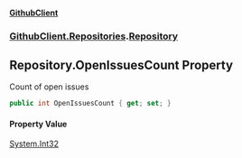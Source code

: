 #### [GithubClient](index.md 'index')
### [GithubClient.Repositories](GithubClient.Repositories.md 'GithubClient.Repositories').[Repository](GithubClient.Repositories.Repository.md 'GithubClient.Repositories.Repository')

## Repository.OpenIssuesCount Property

Count of open issues

```csharp
public int OpenIssuesCount { get; set; }
```

#### Property Value
[System.Int32](https://docs.microsoft.com/en-us/dotnet/api/System.Int32 'System.Int32')